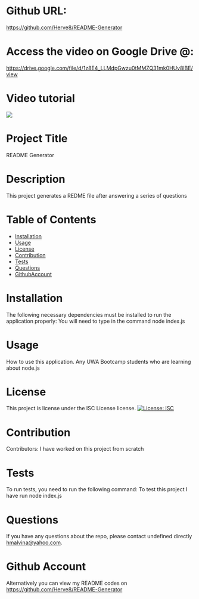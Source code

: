 
  # Github URL: 
  https://github.com/Herve8/README-Generator

  # Access the video on Google Drive @:
  https://drive.google.com/file/d/1z8E4_LLMdpGwzu0tMMZQ31mk0HUv8lBE/view

  # Video tutorial
  ![](/demo/readme.gif)
  # Project Title 
  README Generator
  # Description
  This project generates a REDME file after answering a series of questions

  # Table of Contents 
  * [Installation](#installation)
  * [Usage](#usage)
  * [License](#license)
  * [Contribution](#contributing)
  * [Tests](#tests)
  * [Questions](#questions)
  * [GithubAccount](#githubAccount)
  
  # Installation
  The following necessary dependencies must be installed to run the application properly: You will need to type in the command node index.js

  # Usage
  How to use this application. Any UWA Bootcamp students who are learning about node.js

  # License
  This project is license under the ISC License license.
  [![License: ISC](https://img.shields.io/badge/License-ISC-blue.svg)](https://github.com/Herve8/README-Generator)

  # Contribution
  ​Contributors: I have worked on this project from scratch

  # Tests
  To run tests, you need to run the following command: To test this project I have run node index.js

  # Questions
  If you have any questions about the repo, please contact undefined directly hmalvina@yahoo.com.

  # Github Account
  Alternatively you can view my README codes on https://github.com/Herve8/README-Generator
  